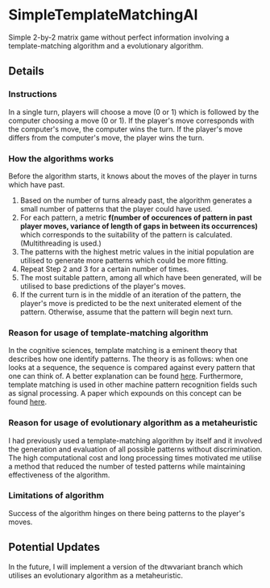 # SimpleTemplateMatchingAI
Simple 2-by-2 matrix game without perfect information involving a template-matching algorithm and a evolutionary algorithm. 

## Details
### Instructions
In a single turn, players will choose a move (0 or 1) which is followed by the computer choosing a move (0 or 1).
If the player's move corresponds with the computer's move, the computer wins the turn. If the player's move differs 
from the computer's move, the player wins the turn. 
### How the algorithms works
Before the algorithm starts, it knows about the moves of the player in turns which have past. 
1. Based on the number of turns already past, the algorithm generates a small number of patterns that the player could have used. 
2. For each pattern, a metric **f(number of occurences of pattern in past player moves, variance of length of gaps in between its occurrences)** which corresponds to the suitability of the pattern is calculated. (Multithreading is used.)
3. The patterns with the highest metric values in the initial population are utilised to generate more patterns which could be more fitting.
4. Repeat Step 2 and 3 for a certain number of times.
4. The most suitable pattern, among all which have been generated, will be utilised to base predictions of the player's moves.
4. If the current turn is in the middle of an iteration of the pattern, the player's move is predicted to be the next uniterated element of the pattern. Otherwise, assume that the pattern will begin next turn. 
### Reason for usage of template-matching algorithm
In the cognitive sciences, template matching is a eminent theory that describes how one identify patterns. The theory is as follows: when one
looks at a sequence, the sequence is compared against every pattern that one can think of. A better explanation can be found [here](https://cdn.intechopen.com/pdfs/5795/InTech-Theory_of_cognitive_pattern_recognition.pdf). Furthermore, template matching is used in other machine 
pattern recognition fields such as signal processing. A paper which expounds on this concept can be found [here](https://www.hindawi.com/journals/jam/2014/528071/).
### Reason for usage of evolutionary algorithm as a metaheuristic
I had previously used a template-matching algorithm by itself and it involved the generation and evaluation of all possible patterns without discrimination. The high computational cost and long processing times motivated me utilise a method that reduced the number of tested patterns while maintaining effectiveness of the algorithm.
### Limitations of algorithm
Success of the algorithm hinges on there being patterns to the player's moves.


## Potential Updates
In the future, I will implement a version of the dtwvariant branch which utilises an evolutionary algorithm as a metaheuristic. 
